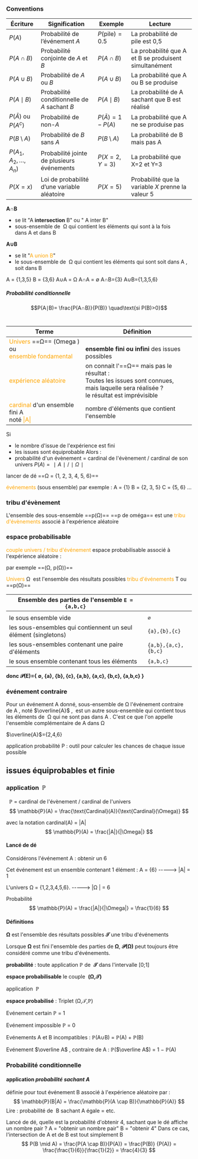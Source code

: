 ### Conventions

| Écriture                  | Signification                                 | Exemple                 | Lecture                                                   |
| ------------------------- | --------------------------------------------- | ----------------------- | --------------------------------------------------------- |
| $P(A)$                    | Probabilité de l’événement $A$                | $P(\text{pile}) = 0.5$  | La probabilité de pile est 0,5                       |
| $P(A \cap B)$             | Probabilité conjointe de $A$ et $B$           | $P(A \cap B)$           | La probabilité que A et B se produisent simultanément|
| $P(A \cup B)$             | Probabilité de $A$ ou $B$                     | $P(A \cup B)$           | La probabilité que A ou B se produise                |
| $P(A \mid B)$             | Probabilité conditionnelle de $A$ sachant $B$ | $P(A \mid B)$           | La probabilité de A sachant que B est réalisé        |
| $P(\bar{A})$ ou $P(A^c)$  | Probabilité de non-$A$                        | $P(\bar{A}) = 1 - P(A)$ | La probabilité que A ne se produise pas              |
| $P(B \setminus A)$        | Probabilité de $B$ sans $A$                   | $P(B \setminus A)$      | La probabilité de B mais pas A                       |
| $P(A_1, A_2, \dots, A_n)$ | Probabilité jointe de plusieurs événements    | $P(X=2, Y=3)$           | La probabilité que X=2 et Y=3                        |
| $P(X = x)$                | Loi de probabilité d’une variable aléatoire   | $P(X = 5)$              | Probabilité que la variable $X$ prenne la valeur 5   |





**A∩B** 
- se lit "A **intersection** B" ou  " A inter B"
- sous-ensemble de  Ω qui contient les éléments qui sont à la fois dans A et dans B

**A∪B**
- se lit "<font color="orange">A union B</font>"
- le sous-ensemble de  Ω qui contient les éléments qui sont soit dans A , soit dans B

A = {1,3,5}
B = {3,6}
A∪A = Ω
A∩A = ∅
A∩B={3}
A∪B={1,3,5,6}


##### Probabilité conditionnelle
$$P(A∣B)= \frac{P(A∩B)}{P(B)} \quad\text{si P(B)>0}$$
​ 



| Terme | Définition |
| ----- | ---------- |
|<font color="orange">Univers</font> ==Ω== (Omega )<br>ou<br><font color="orange">ensemble fondamental</font> | <br>**ensemble fini ou infini** des issues possibles |
|<font color="orange">expérience aléatoire</font> | on connait l'==Ω== mais pas  le résultat :<br>Toutes les issues sont connues,<br>mais laquelle sera  réalisée ?<br>le résultat est imprévisible |
| <font color="orange">cardinal</font> d'un ensemble fini A<br>noté <font color="orange">\|A\|</font>| nombre d'éléments que contient l'ensemble|

Si
- le nombre d'issue de l'expérience est fini
- les issues sont équiprobable
Alors :
- probabilité d'un évènement =  cardinal de l'évènement / cardinal de son univers
  $P(A)=∣A∣ / ∣Ω∣​$


lancer de dé
==Ω = {1, 2, 3, 4, 5, 6}==

<font color="orange">événements </font>(sous ensemble) par exemple :
A = {1}
B = {2, 3, 5}
C = {5, 6}
...

### tribu d'évènement

L'ensemble des sous-ensemble  ==p(Ω)==   ==p de oméga==
est une <font color="orange">tribu d'évènements</font> associé à l'expérience aléatoire

### espace probabilisable
<font color="orange">couple univers / tribu d'événement</font>
espace probabilisable associé à l'expérience aléatoire   :

par exemple ==(Ω, p(Ω))==



<font color="orange">Univers</font>  Ω  est l'ensemble des résultats possibles
	<font color="orange">tribu d'événements</font> T ou ==p(Ω)== 

| Ensemble des parties de l'ensemble `E = {a,b,c}`                |                     |
| --------------------------------------------------------------- | ------------------- |
|                                                                 |                     |
| le sous ensemble vide                                           | `∅`                 |
| les sous-ensembles qui contiennent un seul élément (singletons) | `{a},{b},{c}`       |
| les sous-ensembles contenant une paire d'éléments               | `{a,b},{a,c},{b,c}` |
| le sous ensemble contenant tous les éléments                    | `{a,b,c}`           |

**donc 𝒫(E)={ ∅, {a}, {b}, {c}, {a,b}, {a,c}, {b,c}, {a,b,c} }**

### événement contraire

Pour un événement A donné, sous-ensemble de Ω
l'événement contraire de A , noté $\overline{A}$ ,  est un autre sous-ensemble
qui contient tous les éléments de  Ω qui ne sont pas dans A .
C'est ce que l'on appelle l'ensemble complémentaire de A dans Ω

$\overline{A}$={2,4,6}





application probabilité P : outil pour calculer les chances de chaque issue  possible


## issues équiprobables et finie

### application  ℙ 
  ℙ  = cardinal de l'évènement / cardinal de l'univers
  
$$ \mathbb{P}(A) = \frac{\text{Cardinal}(A)}{\text{Cardinal}(\Omega)} $$

avec la notation cardinal(A) = |A|
$$ \mathbb{P}(A) = \frac{|A|}{|\Omega|} $$


#### Lancé de dé
Considérons  l'événement A : obtenir un 6

Cet événement est un ensemble contenant 1 élément :
A = {6}       ----->       |A|  = 1
 
L'univers  Ω  = {1,2,3,4,5,6}.        ----->         |Ω |  = 6

Probabilité   
$$ \mathbb{P}(A) = \frac{|A|}{|\Omega|} = \frac{1}{6} $$




#### Définitions

**Ω** est l'ensemble des résultats possibles
**𝒯** une tribu d'événements

Lorsque **Ω** est fini
l'ensemble des parties de **Ω**, **𝒫(Ω)** peut toujours être considéré comme une tribu d'événements.

**probabilité** :
toute application **ℙ** de  **𝒯** dans l'intervalle [0;1]

**espace probabilisable**
le couple  **(Ω,𝒯)** 

application  **ℙ** 

**espace probabilisé** :
Triplet (Ω,𝒯,ℙ)

Evénement certain  ℙ = 1

Evénement impossible  ℙ = 0

Evénements A et B incompatibles :     ℙ(A∪B) = ℙ(A) + ℙ(B)

Evénement $\overline A$ , contraire de A :      ℙ($\overline A$) = 1 − ℙ(A)


### Probabilité conditionnelle
#### application _probabilité sachant A_


définie pour tout événement B associé à l'expérience aléatoire par :$$ \mathbb{P}(B|A) = \frac{\mathbb{P}(A \cap B)}{\mathbb{P}(A)} $$Lire  : probabilité de  B sachant A égale = etc.


Lancé de dé, quelle est la probabilité d'obtenir 4, sachant que le dé affiche un nombre pair ?
A = "obtenir un nombre pair"
B = "obtenir 4"
Dans ce cas, l'intersection de A et de B est tout simplement B
$$
P(B \mid A) = \frac{P(A \cap B)}{P(A)} = \frac{P(B)} {P(A)} = \frac{\frac{1}{6}}{\frac{1}{2}} = \frac{4}{3}
$$
